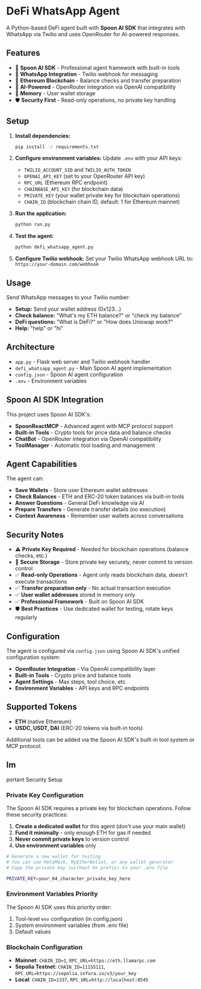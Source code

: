 # DeFi WhatsApp Agent

A Python-based DeFi agent built with **Spoon AI SDK** that integrates with WhatsApp via Twilio and uses OpenRouter for AI-powered responses.

## Features

- 🥄 **Spoon AI SDK** - Professional agent framework with built-in tools
- 📱 **WhatsApp Integration** - Twilio webhook for messaging
- 🔗 **Ethereum Blockchain** - Balance checks and transfer preparation  
- 🧠 **AI-Powered** - OpenRouter integration via OpenAI compatibility
- 💾 **Memory** - User wallet storage
- 🛡️ **Security First** - Read-only operations, no private key handling

## Setup

1. **Install dependencies:**
   ```bash
   pip install -r requirements.txt
   ```

2. **Configure environment variables:**
   Update `.env` with your API keys:
   - `TWILIO_ACCOUNT_SID` and `TWILIO_AUTH_TOKEN`
   - `OPENAI_API_KEY` (set to your OpenRouter API key)
   - `RPC_URL` (Ethereum RPC endpoint)
   - `CHAINBASE_API_KEY` (for blockchain data)
   - `PRIVATE_KEY` (your wallet private key for blockchain operations)
   - `CHAIN_ID` (blockchain chain ID, default: 1 for Ethereum mainnet)

3. **Run the application:**
   ```bash
   python run.py
   ```

4. **Test the agent:**
   ```bash
   python defi_whatsapp_agent.py
   ```

5. **Configure Twilio webhook:**
   Set your Twilio WhatsApp webhook URL to: `https://your-domain.com/webhook`

## Usage

Send WhatsApp messages to your Twilio number:

- **Setup:** Send your wallet address (0x123...)
- **Check balance:** "What's my ETH balance?" or "check my balance"
- **DeFi questions:** "What is DeFi?" or "How does Uniswap work?"
- **Help:** "help" or "hi"

## Architecture

- `app.py` - Flask web server and Twilio webhook handler
- `defi_whatsapp_agent.py` - Main Spoon AI agent implementation
- `config.json` - Spoon AI agent configuration
- `.env` - Environment variables

## Spoon AI SDK Integration

This project uses Spoon AI SDK's:
- **SpoonReactMCP** - Advanced agent with MCP protocol support
- **Built-in Tools** - Crypto tools for price data and balance checks
- **ChatBot** - OpenRouter integration via OpenAI compatibility
- **ToolManager** - Automatic tool loading and management

## Agent Capabilities

The agent can:
- **Save Wallets** - Store user Ethereum wallet addresses
- **Check Balances** - ETH and ERC-20 token balances via built-in tools
- **Answer Questions** - General DeFi knowledge via AI
- **Prepare Transfers** - Generate transfer details (no execution)
- **Context Awareness** - Remember user wallets across conversations

## Security Notes

- ⚠️ **Private Key Required** - Needed for blockchain operations (balance checks, etc.)
- 🔐 **Secure Storage** - Store private key securely, never commit to version control
- ✅ **Read-only Operations** - Agent only reads blockchain data, doesn't execute transactions
- ✅ **Transfer preparation only** - No actual transaction execution
- ✅ **User wallet addresses** stored in memory only
- ✅ **Professional Framework** - Built on Spoon AI SDK
- 🛡️ **Best Practices** - Use dedicated wallet for testing, rotate keys regularly

## Configuration

The agent is configured via `config.json` using Spoon AI SDK's unified configuration system:
- **OpenRouter Integration** - Via OpenAI compatibility layer
- **Built-in Tools** - Crypto price and balance tools
- **Agent Settings** - Max steps, tool choice, etc.
- **Environment Variables** - API keys and RPC endpoints

## Supported Tokens

- **ETH** (native Ethereum)
- **USDC, USDT, DAI** (ERC-20 tokens via built-in tools)

Additional tools can be added via the Spoon AI SDK's built-in tool system or MCP protocol.
## Im
portant Security Setup

### Private Key Configuration

The Spoon AI SDK requires a private key for blockchain operations. Follow these security practices:

1. **Create a dedicated wallet** for this agent (don't use your main wallet)
2. **Fund it minimally** - only enough ETH for gas if needed
3. **Never commit private keys** to version control
4. **Use environment variables** only

```bash
# Generate a new wallet for testing
# You can use MetaMask, MyEtherWallet, or any wallet generator
# Copy the private key (without 0x prefix) to your .env file

PRIVATE_KEY=your_64_character_private_key_here
```

### Environment Variables Priority

The Spoon AI SDK uses this priority order:
1. Tool-level `env` configuration (in config.json)
2. System environment variables (from .env file)
3. Default values

### Blockchain Configuration

- **Mainnet**: `CHAIN_ID=1`, `RPC_URL=https://eth.llamarpc.com`
- **Sepolia Testnet**: `CHAIN_ID=11155111`, `RPC_URL=https://sepolia.infura.io/v3/your_key`
- **Local**: `CHAIN_ID=1337`, `RPC_URL=http://localhost:8545`